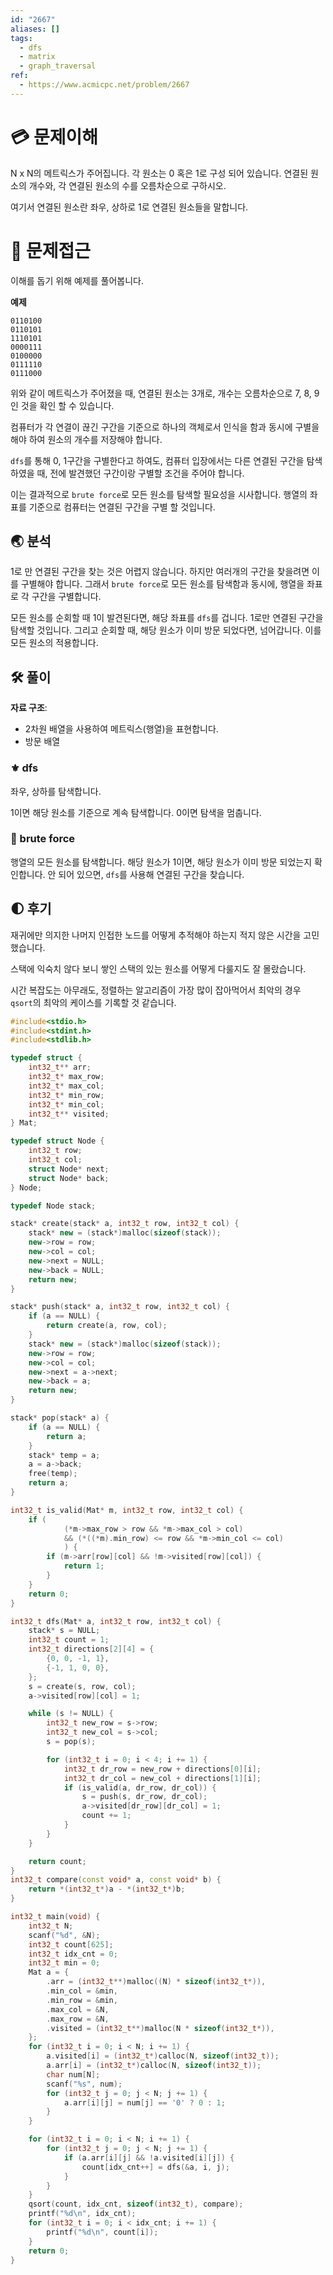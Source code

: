 ```yaml
---
id: "2667"
aliases: []
tags:
  - dfs
  - matrix
  - graph_traversal
ref:
  - https://www.acmicpc.net/problem/2667
---
```


# 💳 문제이해

N x N의 메트릭스가 주어집니다. 각 원소는 0 혹은 1로 구성 되어 있습니다.
연결된 원소의 개수와, 각 연결된 원소의 수를 오름차순으로 구하시오.

여기서 연결된 원소란 좌우, 상하로 1로 연결된 원소들을 말합니다.

# 🚥 문제접근

이해를 돕기 위해 예제를 풀어봅니다.

**예제**
```
0110100
0110101
1110101
0000111
0100000
0111110
0111000
```
위와 같이 메트릭스가 주어졌을 때, 연결된 원소는 3개로, 개수는 오름차순으로
7, 8, 9인 것을 확인 할 수 있습니다.

컴퓨터가 각 연결이 끊긴 구간을 기준으로 하나의 객체로서 인식을 함과 동시에
구별을 해야 하여 원소의 개수를 저장해야 합니다.

`dfs`를 통해 0, 1구간을 구별한다고 하여도, 컴퓨터 입장에서는 다른 연결된
구간을 탐색하였을 때, 전에 발견했던 구간이랑 구별할 조건을 주어야 합니다.

이는 결과적으로 `brute force`로 모든 원소를 탐색할 필요성을 시사합니다.
행열의 좌표를 기준으로 컴퓨터는 연결된 구간을 구별 할 것입니다.

## 🌏 분석

1로 만 연결된 구간을 찾는 것은 어렵지 않습니다. 하지만 여러개의 구간을 찾을려면
이를 구별해야 합니다. 그래서 `brute force`로 모든 원소를 탐색함과 동시에, 
행열을 좌표로 각 구간을 구별합니다. 

모든 원소를 순회할 때 1이 발견된다면, 해당 좌표를 `dfs`를 겁니다. 1로만 연결된
구간을 탐색할 것입니다. 그리고 순회할 때, 해당 원소가 이미 방문 되었다면, 
넘어갑니다. 이를 모든 원소의 적용합니다.

## 🛠️ 풀이

**자료 구조**:

- 2차원 배열을 사용하여 메트릭스(행열)을 표현합니다.
- 방문 배열

### ⚜️  dfs

좌우, 상하를 탐색합니다.

1이면 해당 원소를 기준으로 계속 탐색합니다. 0이면 탐색을 멈춥니다.

### 🥖 brute force 

행열의 모든 원소를 탐색합니다. 해당 원소가 1이면, 해당 원소가 이미 방문 되었는지
확인합니다. 안 되어 있으면, `dfs`를 사용해 연결된 구간을 찾습니다.

## 🌓 후기

재귀에만 의지한 나머지 인접한 노드를 어떻게 추적해야 하는지 적지 않은 시간을
고민 했습니다.

스택에 익숙치 않다 보니 쌓인 스택의 있는 원소를 어떻게 다룰지도 잘 몰랐습니다.

시간 복잡도는 아무래도, 정렬하는 알고리즘이 가장 많이 잡아먹어서 
최악의 경우 `qsort`의 최악의 케이스를 기록할 것 같습니다.

```cpp
#include<stdio.h>
#include<stdint.h>
#include<stdlib.h>

typedef struct {
    int32_t** arr;
    int32_t* max_row;
    int32_t* max_col;
    int32_t* min_row;
    int32_t* min_col;
    int32_t** visited;
} Mat;

typedef struct Node {
    int32_t row;
	int32_t col;
    struct Node* next;
    struct Node* back;
} Node;

typedef Node stack;

stack* create(stack* a, int32_t row, int32_t col) {
    stack* new = (stack*)malloc(sizeof(stack));
	new->row = row;
	new->col = col;
    new->next = NULL;
    new->back = NULL;
    return new;
}

stack* push(stack* a, int32_t row, int32_t col) {
    if (a == NULL) {
        return create(a, row, col);
    }
    stack* new = (stack*)malloc(sizeof(stack));
	new->row = row;
	new->col = col;
    new->next = a->next;
    new->back = a;
    return new;
}

stack* pop(stack* a) {
    if (a == NULL) {
        return a;
    }
    stack* temp = a;
    a = a->back;
    free(temp);
    return a;
}

int32_t is_valid(Mat* m, int32_t row, int32_t col) {
	if (
			(*m->max_row > row && *m->max_col > col)
			&& (*((*m).min_row) <= row && *m->min_col <= col)
			) {
		if (m->arr[row][col] && !m->visited[row][col]) {
			return 1;
		}
	}
	return 0;
}

int32_t dfs(Mat* a, int32_t row, int32_t col) {
    stack* s = NULL;
	int32_t count = 1;
    int32_t directions[2][4] = {
        {0, 0, -1, 1},
        {-1, 1, 0, 0},
    };
    s = create(s, row, col);
    a->visited[row][col] = 1;

    while (s != NULL) {
		int32_t new_row = s->row;
		int32_t new_col = s->col;
		s = pop(s);

		for (int32_t i = 0; i < 4; i += 1) {
			int32_t dr_row = new_row + directions[0][i];
			int32_t dr_col = new_col + directions[1][i];
			if (is_valid(a, dr_row, dr_col)) {
				s = push(s, dr_row, dr_col);
				a->visited[dr_row][dr_col] = 1;
				count += 1;
			}
		}
    }

	return count;
}
int32_t compare(const void* a, const void* b) {
	return *(int32_t*)a - *(int32_t*)b;
}

int32_t main(void) {
    int32_t N;
	scanf("%d", &N);
	int32_t count[625];
	int32_t idx_cnt = 0;
	int32_t min = 0;
	Mat a = {
		.arr = (int32_t**)malloc((N) * sizeof(int32_t*)),
		.min_col = &min,
		.min_row = &min,
		.max_col = &N,
		.max_row = &N,
		.visited = (int32_t**)malloc(N * sizeof(int32_t*)),
	};
    for (int32_t i = 0; i < N; i += 1) {
		a.visited[i] = (int32_t*)calloc(N, sizeof(int32_t));
		a.arr[i] = (int32_t*)calloc(N, sizeof(int32_t));
		char num[N];
		scanf("%s", num);
		for (int32_t j = 0; j < N; j += 1) {
			a.arr[i][j] = num[j] == '0' ? 0 : 1; 
		}
    }

	for (int32_t i = 0; i < N; i += 1) {
		for (int32_t j = 0; j < N; j += 1) {
			if (a.arr[i][j] && !a.visited[i][j]) {
				count[idx_cnt++] = dfs(&a, i, j);
			}
		}
	}
	qsort(count, idx_cnt, sizeof(int32_t), compare);
	printf("%d\n", idx_cnt);
	for (int32_t i = 0; i < idx_cnt; i += 1) {
		printf("%d\n", count[i]);
	}
    return 0;
}
```
